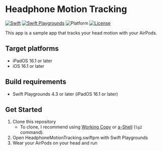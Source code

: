 # Headphone Motion Tracking

[![Swift](https://img.shields.io/badge/Swift-5.8-orange.svg)](https://www.swift.org)
[![Swift Playgrounds](https://img.shields.io/badge/Swift%20Playgrounds-4.3-orange.svg)](https://itunes.apple.com/jp/app/swift-playgrounds/id908519492)
![Platform](https://img.shields.io/badge/platform-ipados%20%7C%20ios-lightgrey.svg)
[![License](https://img.shields.io/github/license/kkk669/HeadphoneMotionTracking.swiftpm.svg)](LICENSE.txt)

This app is a sample app that tracks your head motion with your AirPods.

## Target platforms

- iPadOS 16.1 or later
- iOS 16.1 or later

## Build requirements

- Swift Playgrounds 4.3 or later (iPadOS 16.1 or later)

## Get Started

1. Clone this repository
    - To clone, I recommend using [Working Copy](https://workingcopyapp.com) or [a-Shell](https://holzschu.github.io/a-Shell_iOS/) (`lg2` command).
1. Open HeadphoneMotionTracking.swiftpm with Swift Playgrounds
1. Wear your AirPods on your head and run
